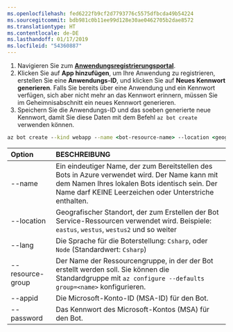 ```yaml
---
ms.openlocfilehash: fed6222fb9cf2d7793776c5575dfbcda49b54224
ms.sourcegitcommit: bdb981c0b11ee99d128e30ae0462705b2dae8572
ms.translationtype: HT
ms.contentlocale: de-DE
ms.lasthandoff: 01/17/2019
ms.locfileid: "54360887"
---
```

1. Navigieren Sie zum [**Anwendungsregistrierungsportal**](https://apps.dev.microsoft.com/).
1. Klicken Sie auf **App hinzufügen**, um Ihre Anwendung zu registrieren, erstellen Sie eine **Anwendungs-ID**, und klicken Sie auf **Neues Kennwort generieren**. Falls Sie bereits über eine Anwendung und ein Kennwort verfügen, sich aber nicht mehr an das Kennwort erinnern, müssen Sie im Geheimnisabschnitt ein neues Kennwort generieren.
1. Speichern Sie die Anwendungs-ID und das soeben generierte neue Kennwort, damit Sie diese Daten mit dem Befehl `az bot create` verwenden können.  

```cmd
az bot create --kind webapp --name <bot-resource-name> --location <geographic-location> --version v4 --lang <language> --verbose --resource-group <resource-group-name> --appid "<application-id>" --password "<application-password>" --verbose
```

| Option | BESCHREIBUNG |
|:---|:---|
| --name | Ein eindeutiger Name, der zum Bereitstellen des Bots in Azure verwendet wird. Der Name kann mit dem Namen Ihres lokalen Bots identisch sein. Der Name darf KEINE Leerzeichen oder Unterstriche enthalten. |
| --location | Geografischer Standort, der zum Erstellen der Bot Service-Ressourcen verwendet wird. Beispiele: `eastus`, `westus`, `westus2` und so weiter |
| --lang | Die Sprache für die Boterstellung: `Csharp`, oder `Node` (Standardwert: `Csharp`) |
| --resource-group | Der Name der Ressourcengruppe, in der der Bot erstellt werden soll. Sie können die Standardgruppe mit `az configure --defaults group=<name>` konfigurieren. |
| --appid | Die Microsoft-Konto-ID (MSA-ID) für den Bot. |
| --password | Das Kennwort des Microsoft-Kontos (MSA) für den Bot. |

